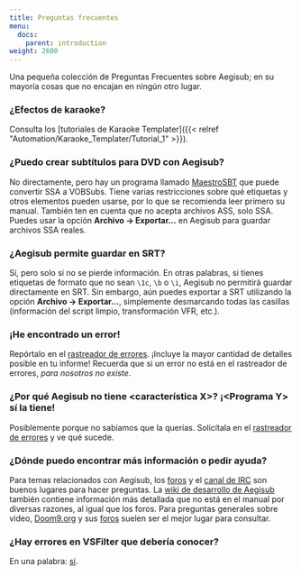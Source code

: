 ```yaml
---
title: Preguntas frecuentes
menu:
  docs:
    parent: introduction
weight: 2600
---
```


Una pequeña colección de Preguntas Frecuentes sobre Aegisub; en su mayoría cosas que no encajan en ningún otro lugar.

### ¿Efectos de karaoke?

Consulta los [tutoriales de Karaoke Templater]({{< relref "Automation/Karaoke_Templater/Tutorial_1" >}}).

### ¿Puedo crear subtítulos para DVD con Aegisub?

No directamente, pero hay un programa llamado [MaestroSBT](http://sourceforge.net/projects/maestrosbt/) que puede convertir SSA a VOBSubs. Tiene varias restricciones sobre qué etiquetas y otros elementos pueden usarse, por lo que se recomienda leer primero su manual. También ten en cuenta que no acepta archivos ASS, solo SSA. Puedes usar la opción **Archivo -> Exportar...** en Aegisub para guardar archivos SSA reales.

### ¿Aegisub permite guardar en SRT?

Sí, pero solo si no se pierde información. En otras palabras, si tienes etiquetas de formato que no sean `\1c`, `\b` o `\i`, Aegisub no permitirá guardar directamente en SRT. Sin embargo, aún puedes exportar a SRT utilizando la opción **Archivo -> Exportar...**, simplemente desmarcando todas las casillas (información del script limpio, transformación VFR, etc.).

### ¡He encontrado un error!

Repórtalo en el [rastreador de errores](http://devel.aegisub.org/). ¡Incluye la mayor cantidad de detalles posible en tu informe! Recuerda que si un error no está en el rastreador de errores, _para nosotros no existe_.

### ¿Por qué Aegisub no tiene \<característica X>? ¡\<Programa Y> sí la tiene!

Posiblemente porque no sabíamos que la querías. Solicítala en el [rastreador de errores](http://devel.aegisub.org/) y ve qué sucede.

### ¿Dónde puedo encontrar más información o pedir ayuda?

Para temas relacionados con Aegisub, los [foros](http://forums.aegisub.org) y el [canal de IRC](irc://irc.rizon.net/aegisub) son buenos lugares para hacer preguntas. La [wiki de desarrollo de Aegisub](http://devel.aegisub.org) también contiene información más detallada que no está en el manual por diversas razones, al igual que los foros. Para preguntas generales sobre video, [Doom9.org](http://www.doom9.org) y sus [foros](http://forum.doom9.org) suelen ser el mejor lugar para consultar.

### ¿Hay errores en VSFilter que debería conocer?

En una palabra: [sí](https://web.archive.org/web/20110811220802/http://asa.diac24.net/VSFilter#BUGS).

